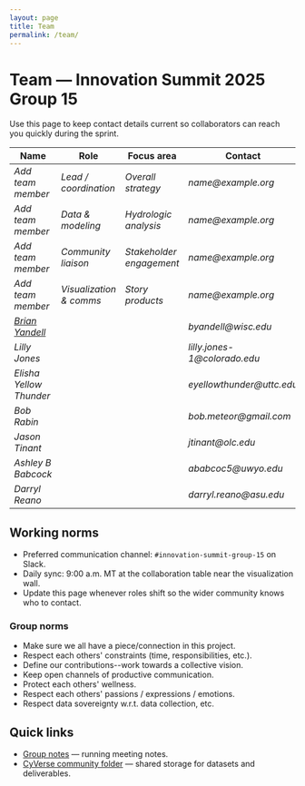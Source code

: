 ```yaml
---
layout: page
title: Team
permalink: /team/
---
```


# Team — Innovation Summit 2025 Group 15

Use this page to keep contact details current so collaborators can reach you quickly during the sprint.

| Name | Role | Focus area | Contact | GitHub |
|------|------|------------|---------|--------|
| _Add team member_ | _Lead / coordination_ | _Overall strategy_ | _name@example.org_ | @_github_ |
| _Add team member_ | _Data & modeling_ | _Hydrologic analysis_ | _name@example.org_ | @_github_ |
| _Add team member_ | _Community liaison_ | _Stakeholder engagement_ | _name@example.org_ | @_github_ |
| _Add team member_ | _Visualization & comms_ | _Story products_ | _name@example.org_ | @_github_ |
| [_Brian Yandell_](https://byandell.github.io) | | | _byandell@wisc.edu_ | [@_byandell_](https://github.com/byandell) |
| _Lilly Jones_ ||| _lilly.jones-1@colorado.edu_ | [@_lijo8146_](https://github.com/lijo8146) |
| _Elisha Yellow Thunder_ ||| _eyellowthunder@uttc.edu_ | [@_wakinyanzi_](https://github.com/wakinyanzi) |
| _Bob Rabin_ ||| _bob.meteor@gmail.com_ | [@_meteoralert_](https://github.com/meteoralert) |
| _Jason Tinant_ ||| _jtinant@olc.edu_ | [@_cjtinant_](https://github.com/cjtinant) |
| _Ashley B Babcock_ ||| _ababcoc5@uwyo.edu_ | [@_ashbabs14_](https://github.com/ashbabs14) |
| _Darryl Reano_ ||| _darryl.reano@asu.edu_ | [@_darrylreano_](https://github.com/darrylreano) |

## Working norms
- Preferred communication channel: `#innovation-summit-group-15` on Slack.
- Daily sync: 9:00 a.m. MT at the collaboration table near the visualization wall.
- Update this page whenever roles shift so the wider community knows who to contact.
### Group norms
- Make sure we all have a piece/connection in this project.
- Respect each others' constraints (time, responsibilities, etc.).
- Define our contributions--work towards a collective vision.
- Keep open channels of productive communication.
- Protect each others' wellness.
- Respect each others' passions / expressions / emotions.
- Respect data sovereignty w.r.t. data collection, etc.

## Quick links
- [Group notes](https://github.com/CU-ESIIL/resilience-rare-hydrologic-events-management-innovation-summit-2025__15/blob/main/documentation/group-notes.md) — running meeting notes.
- [CyVerse community folder](https://de.cyverse.org/data/ds/iplant/home/shared/esiil/Innovation_summit/Group_15) — shared storage for datasets and deliverables.
